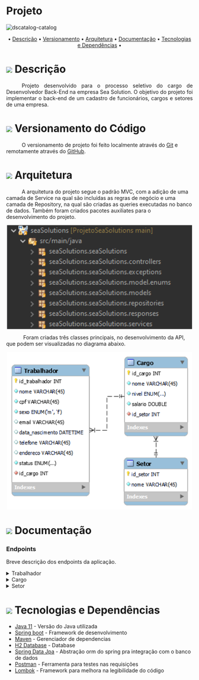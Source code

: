 # Projeto

![dscatalog-catalog](http://www.seasolutions.io/image/layout_set_logo?img_id=90106&t=1628882957824)

<p align="center">
	• <a href="#descricao">Descrição</a> •
	<a href="#versionamento">Versionamento</a> •
	<a href="#arquitetura">Arquitetura</a> •
	<a href="#documentacao">Documentação</a> •
	<a href="#tecnologias-dependencias">Tecnologias e Dependências</a> •
</p>  

<h1 id="descricao">
	<img src="https://img.icons8.com/external-tal-revivo-color-tal-revivo/24/000000/external-readme-is-a-easy-to-build-a-developer-hub-that-adapts-to-the-user-logo-color-tal-revivo.png"/>
  Descrição
</h1>

<p align="justify"> &emsp;&emsp;&emsp;Projeto desenvolvido para o processo seletivo do cargo de Desenvolvedor Back-End na empresa Sea Solution. O objetivo do projeto foi implementar o back-end de um cadastro de funcionários, cargos e setores de uma empresa. </p>

<h1 id="versionamento">
<img src="https://img.icons8.com/officel/30/000000/compare-git.png"/>
  Versionamento do Código
</h1>

<p text-align="justify">&emsp;&emsp;&emsp;O versionamento de projeto foi feito localmente através do <a href="https://git-scm.com/">Git</a> e remotamente através do <a href="https://github.com/">GitHub</a>. </p>

<h1 id="arquitetura">
<img src="https://img.icons8.com/office/30/000000/blueprint.png"/>
  Arquitetura
</h1>

<p text-align="justify">&emsp;&emsp;&emsp;A arquitetura do projeto segue o padrão MVC, com a adição de uma camada de Service na qual são incluídas as regras de negócio e uma camada de Repository, na qual são criadas as queries executadas no banco de dados. Também foram criados pacotes auxiliates para o desenvolvimento do projeto.</p>

<p align="center">  
  <img align="center" src="https://github.com/filipelustosaf/ProjetoSeaSolutions/blob/da6ac17a665fbf7cf5db3285a5c39836dd7c0259/Imagens/Arquitetura%20do%20Projeto.png" width="500px" />
</p>

<p text-align="justify">&emsp;&emsp;&emsp; Foram criadas três classes principais, no desenvolvimento da API, que podem ser visualizadas no diagrama abaixo. </p>

<p align="center">  
  <img align="center" src="https://github.com/filipelustosaf/ProjetoSeaSolutions/blob/da6ac17a665fbf7cf5db3285a5c39836dd7c0259/Imagens/Diagrama.png" width="500px" />
</p>

<h1 id="documentacao">
<img height="30" src="https://img.icons8.com/color/48/000000/documents.png"/>
  Documentação
</h1>

### Endpoints

Breve descrição dos endpoints da aplicação.

<details>
  <summary>Trabalhador</summary>
<br>
  
Retorna o trabalhador a partir do id.
``` ruby
GET /trabalhadores/{id}
```

Retorna uma lista com todos os trabalhadores.
``` ruby
GET /trabalhadores
```
	
Cria um trabalhador.
``` ruby
POST /trabalhadores
```

Altera os dados de um trabalhador a partir do id.
``` ruby
PUT /trabalhadores/{id}
```

Deleta um trabalhador a partir do id.
``` ruby
DELETE /trabalhadores/{id}
```
  
Retorna uma lista de trabalhadores por sexo.
``` ruby
GET /trabalhadores/sexo/{sexo}
```

Retorna uma lista de trabalhadores por cargo.
``` ruby
GET /trabalhadores/cargo/{cargo}
```
	
Retorna uma lista de trabalhadores por setor.
``` ruby
GET /trabalhadores/setor/{setor}
```
	
</details>

<details>
  <summary>Cargo</summary>
<br>
  
Retorna o cargo a partir do id.
``` ruby
GET /cargos/{id}
```

Retorna uma lista com todos os cargos.
``` ruby
GET /cargos
```
	
Cria um cargo.
``` ruby
POST /cargo
```

Altera os dados de um cargo a partir do id.
``` ruby
PUT /cargos/{id}
```

Deleta um cargo a partir do id.
``` ruby
DELETE /cargos/{id}
```
  
Retorna uma lista de cargos por setor.
``` ruby
GET /cargos/setor/{setor}
```
	
</details>

<details>
  <summary>Setor</summary>
<br>
  
Retorna o setor a partir do id.
``` ruby
GET /setores/{id}
```

Retorna uma lista com todos os setores.
``` ruby
GET /setores
```
	
Cria um setor.
``` ruby
POST /setor
```

Altera os dados de um setor a partir do id.
``` ruby
PUT /setores/{id}
```

Deleta um setor a partir do id.
``` ruby
DELETE /setores/{id}
```
	
</details>

<h1 id="tecnologias-dependencias">
<img height="30" src="https://img.icons8.com/fluency/50/000000/administrative-tools.png"/>
	Tecnologias e Dependências
</h1>

<a name = "tech_stack"></a>

- [Java 11](https://www.oracle.com/br/java/technologies/javase/jdk11-archive-downloads.html) - Versão do Java utilizada
- [Spring boot](https://spring.io/projects/spring-boot) - Framework de desenvolvimento
- [Maven](https://maven.apache.org/) - Gerenciador de dependencias
- [H2 Database](https://www.h2database.com/html/main.html) - Database
- [Spring Data Jpa](https://spring.io/projects/spring-data-jpa) - Abstração orm do spring pra integração com o banco de dados
- [Postman](https://www.postman.com/) - Ferramenta para testes nas requisições
- [Lombok](https://projectlombok.org/) - Framework para melhora na legibilidade do código

